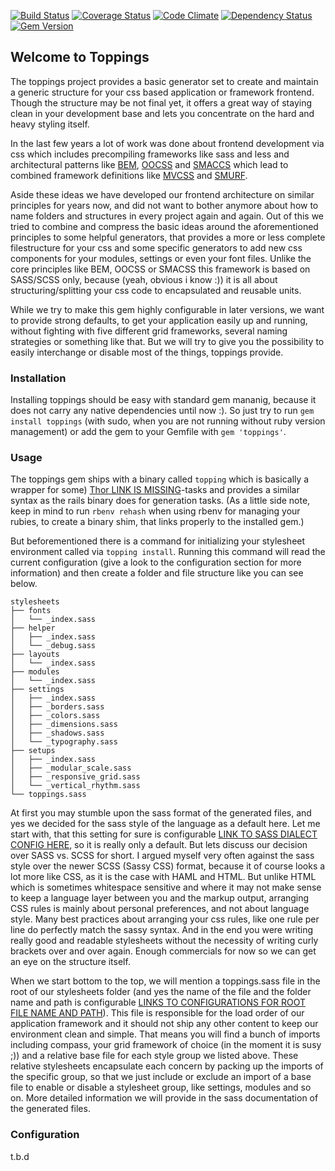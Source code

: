 [![Build Status](https://travis-ci.org/toppings/toppings.png)](https://travis-ci.org/toppings/toppings)
[![Coverage Status](https://coveralls.io/repos/toppings/toppings/badge.png)](https://coveralls.io/r/toppings/toppings)
[![Code Climate](https://codeclimate.com/github/toppings/toppings.png)](https://codeclimate.com/github/mechanoid/toppings)
[![Dependency Status](https://gemnasium.com/toppings/toppings.png)](https://gemnasium.com/mechanoid/toppings)
[![Gem Version](https://badge.fury.io/rb/toppings.png)](http://badge.fury.io/rb/toppings)

## Welcome to Toppings

The toppings project provides a basic generator set to create and maintain a generic structure for your css based application or framework frontend. Though the structure may be not final yet, it offers a great way of staying clean in your development base and lets you concentrate on the hard and heavy styling itself.

In the last few years a lot of work was done about frontend development via css which includes precompiling frameworks like sass and less and architectural patterns like [BEM](http://bem.info/method/definitions/),  [OOCSS](http://oocss.org/) and [SMACCS](http://smacss.com/) which lead to combined framework definitions like [MVCSS](http://mvcss.github.io/) and [SMURF](http://railslove.com/blog/2012/11/09/taking-sass-to-the-next-level-with-smurf-and-extend).

Aside these ideas we have developed our frontend architecture on similar principles for years now, and did not want to bother anymore about how to name folders and structures in every project again and again. Out of this we tried to combine and compress the basic ideas around the aforementioned principles to some helpful generators, that provides a more or less complete filestructure for your css and some specific generators to add new css components for your modules, settings or even your font files. Unlike the core principles like BEM, OOCSS or SMACSS this framework is based on SASS/SCSS only, because (yeah, obvious i know :)) it is all about structuring/splitting your css code to encapsulated and reusable units.

While we try to make this gem highly configurable in later versions, we want to provide strong defaults, to get your application easily up and running, without fighting with five different grid frameworks, several naming strategies or something like that. But we will try to give you the possibility to easily interchange or disable most of the things, toppings provide.

### Installation

Installing toppings should be easy with standard gem mananig, because it does not carry any native dependencies until now :). So just try to run `gem install toppings` (with sudo, when you are not running without ruby version management) or add the gem to your Gemfile with `gem 'toppings'`.


### Usage

The toppings gem ships with a binary called `topping` which is basically a wrapper for some) [Thor LINK IS MISSING](…)-tasks and provides a similar syntax as the rails binary does for generation tasks.
(As a little side note, keep in mind to run `rbenv rehash` when using rbenv for managing your rubies, to create a binary shim, that links properly to the installed gem.)

But beforementioned there is a command for initializing your stylesheet environment called via `topping install`. Running this command will read the current configuration (give a look to the configuration section for more information) and then create a folder and file structure like you can see below.

```
stylesheets
├── fonts
│   └── _index.sass
├── helper
│   ├── _index.sass
│   └── _debug.sass
├── layouts
│   └── _index.sass
├── modules
│   └── _index.sass
├── settings
│   ├── _index.sass
│   ├── _borders.sass
│   ├── _colors.sass
│   ├── _dimensions.sass
│   ├── _shadows.sass
│   └── _typography.sass
├── setups
│   ├── _index.sass
│   ├── _modular_scale.sass
│   ├── _responsive_grid.sass
│   └── _vertical_rhythm.sass
└── toppings.sass
```

At first you may stumble upon the sass format of the generated files, and yes we decided for the sass style of the language as a default here. Let me start with, that this setting for sure is configurable [LINK TO SASS DIALECT CONFIG HERE](…), so it is really only a default. But lets discuss our decision over SASS vs. SCSS for short. I argued myself very often against the sass style over the newer SCSS (Sassy CSS) format, because it of course looks a lot more like CSS, as it is the case with HAML and HTML. But unlike HTML which is sometimes whitespace sensitive and where it may not make sense to keep a language layer between you and the markup output, arranging CSS rules is mainly about personal preferences,   and not about language style. Many best practices about arranging your css rules, like one rule per line do perfectly match the sassy syntax. And in the end you were writing really good and readable stylesheets without the necessity of writing curly brackets over and over again. Enough commercials for now so we can get an eye  on the structure itself.

When we start bottom to the top, we will mention a toppings.sass file in the root of our stylesheets folder (and yes the name of the file and the folder name and path is configurable [LINKS TO CONFIGURATIONS FOR ROOT FILE NAME AND PATH](…)). This file is responsible for the load order of our application framework and it should not ship any other content to keep our environment clean and simple.
That means you will find a bunch of imports including compass, your grid framework of choice (in the moment it is susy ;))  and a relative base file for each style group we listed above. These relative stylesheets encapsulate each concern by packing up the imports of the specific group, so that we just include or exclude an import of a base file to enable or disable a stylesheet group, like settings, modules and so on. More detailed information we will provide in the sass documentation of the generated files.


### Configuration

t.b.d
































